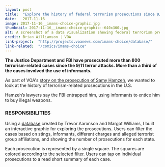 ```yaml
---
layout: post
title:  "Explore the history of federal terrorism prosecutions since 9/11"
date:   2017-11-16
image: 2017-11-16__imams-choice-graphic.jpg
thumbnail: 2017-11-16__imams-choice-graphic--640x360.jpg
alt: A screenshot of a data visualization showing federal terrorism prosecutions as a series of colored squares.
credit: Brian Williamson | VOA
link-project:  "http://projects.voanews.com/imams-choice/database/"
link-related:  "/comics/imams-choice"
---
```


**The Justice Department and FBI have prosecuted more than 800 terrorism-related cases since the 9/11 terror attacks. More than a third of the cases involved the use of informants.**

As part of VOA's [story on the prosecution of Samy Hamzeh](/comics/imams-choice), we wanted to look at the history of terrorism-related prosecutions in the U.S. 

Hamzeh’s lawyers say the FBI entrapped him, using informants to entice him to buy illegal weapons.

### RESPONSIBILITIES

Using a [database](https://github.com/firstlookmedia/trial-and-terror-data/) created by Trevor Aaronson and Margot Williams, I built an interactive graphic for exploring the prosecutions. Users can filter the cases based on stings, informants, different charges and alleged terrorist group affiliations, and showing the number of prosecutions for each state. 

Each prosecution is represented by a single square. The squares are colored according to the selected filter. Users can tap on individual prosecutions to a read short summary of each case.


